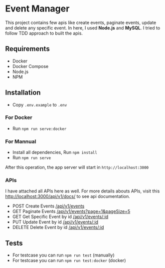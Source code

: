 # Event Manager

This project contains few apis like create events, paginate events, update and delete any specific event. In here, I used **Node.js** and **MySQL**. I tried to follow TDD approach to built the apis. 

## Requirements
- Docker  
- Docker Compose
- Node.js
- NPM

## Installation
- Copy `.env.example` to `.env` 

### For Docker
- Run  `npm run serve:docker` 

### For Mannual
- Install all dependencies, Run `npm install` 
- Run `npm run serve`

After this operation, the app server will start in `http://localhost:3000`

### APIs
I have attached all APIs here as well.
For more details abouts APIs, visit this [http://localhost:3000/api/v1/docs/](http://localhost:3000/api/v1/docs/) to see api documentation.


- POST Create Events [/api/v1/events](http://localhost:3000/api/v1/events)
- GET Paginate Events [/api/v1/events?page=1&pageSize=5](http://localhost:3000/api/v1/events?page=1&pageSize=5)
- GET Get Specific Event by id [/api/v1/events/:id](http://localhost:3000/api/v1/events/:id)
- PUT Update Event by id [/api/v1/events/:id](http://localhost:3000/api/v1/events/:id)
- DELETE Delete Event by id [/api/v1/events/:id](http://localhost:3000/api/v1/events/:id)

## Tests
- For testcase you can run `npm run test` (manually)
- For testcase you can run `npm run test:docker` (docker)



